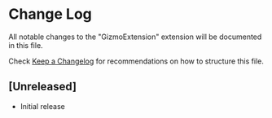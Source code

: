 # Change Log

All notable changes to the "GizmoExtension" extension will be documented in this file.

Check [Keep a Changelog](http://keepachangelog.com/) for recommendations on how to structure this file.

## [Unreleased]

- Initial release